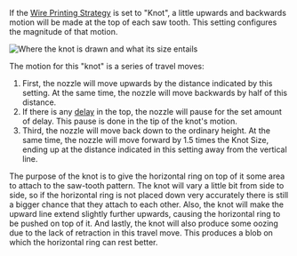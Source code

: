If the [Wire Printing Strategy](wireframe_strategy.md) is set to "Knot", a little upwards and backwards motion will be made at the top of each saw tooth. This setting configures the magnitude of that motion.

![Where the knot is drawn and what its size entails](../../../articles/images/wireframe_top_jump.svg)

The motion for this "knot" is a series of travel moves:
1. First, the nozzle will move upwards by the distance indicated by this setting. At the same time, the nozzle will move backwards by half of this distance.
2. If there is any [delay](wireframe_top_delay.md) in the top, the nozzle will pause for the set amount of delay. This pause is done in the tip of the knot's motion.
3. Third, the nozzle will move back down to the ordinary height. At the same time, the nozzle will move forward by 1.5 times the Knot Size, ending up at the distance indicated in this setting away from the vertical line.

The purpose of the knot is to give the horizontal ring on top of it some area to attach to the saw-tooth pattern. The knot will vary a little bit from side to side, so if the horizontal ring is not placed down very accurately there is still a bigger chance that they attach to each other. Also, the knot will make the upward line extend slightly further upwards, causing the horizontal ring to be pushed on top of it. And lastly, the knot will also produce some oozing due to the lack of retraction in this travel move. This produces a blob on which the horizontal ring can rest better.